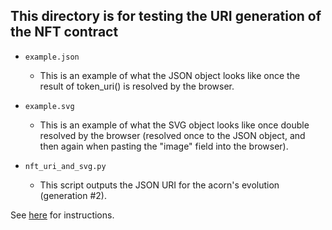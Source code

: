 ## This directory is for testing the URI generation of the NFT contract

- `example.json`

  - This is an example of what the JSON object looks like once the result of token_uri() is resolved by the browser.

- `example.svg`

  - This is an example of what the SVG object looks like once double resolved by the browser (resolved once to the JSON object, and then again when pasting the "image" field into the browser).

- `nft_uri_and_svg.py`

  - This script outputs the JSON URI for the acorn's evolution (generation #2).

See [here](../../../README.md#running-urisvg-tests) for instructions.

